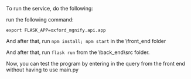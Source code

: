 To run the service, do the following:

run the following command:

`export FLASK_APP=oxford_mgnify.api.app`

And after that, run `npm install; npm start` in the \front_end folder

And after that, run `flask run` from the \back_end\src folder.

Now, you can test the program by entering in the query from the front end without having to use main.py